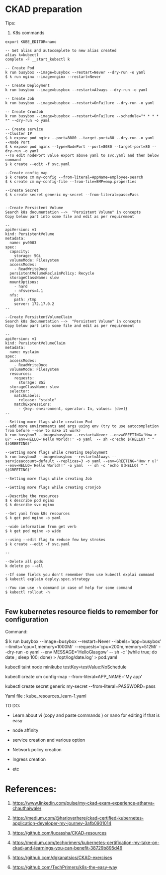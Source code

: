 # CKAD preparation


Tips:

1. K8s commands

```
export KUBE_EDITOR=nano 

-- Set alias and autocomplete to new alias created
alias k=kubectl
complete -F __start_kubectl k

-- Create Pod 
k run busybox --image=busybox --restart=Never --dry-run -o yaml
$ k run nginx --image=nginx --restart=Never

-- Create Deployment
k run busybox --image=busybox --restart=Always --dry-run -o yaml

-- Create Job
k run busybox --image=busybox --restart=OnFailure --dry-run -o yaml

-- Create CronJob
k run busybox --image=busybox --restart=OnFailure --schedule="* * * * *" --dry-run -o yaml

-- Create service
--Cluster IP
$ k expose pod nginx --port=8080 --target-port=80 --dry-run -o yaml
--Node Port
$ k expose pod nginx --type=NodePort --port=8080 --target-port=80 --dry-run -o yaml
--To edit nodePort value export above yaml to svc.yaml and then below command
$ k create --edit -f svc.yaml

--Create config map
$ k create cm my-config --from-literal=AppName=employee-search
$ k create cm my-config-file --from-file=EMP=emp.properties

--Create Secret
$ k create secret generic my-secret --from-literal=pass=Pass


--Create Persistent Volume
Search k8s documentation -->  "Persistent Volume" in concepts
Copy below part into some file and edit as per requirement

--
apiVersion: v1
kind: PersistentVolume
metadata:
  name: pv0003
spec:
  capacity:
    storage: 5Gi
  volumeMode: Filesystem
  accessModes:
    - ReadWriteOnce
  persistentVolumeReclaimPolicy: Recycle
  storageClassName: slow
  mountOptions:
    - hard
    - nfsvers=4.1
  nfs:
    path: /tmp
    server: 172.17.0.2
--

--Create PersistentVolumeClaim
Search k8s documentation -->  "Persistent Volume" in concepts
Copy below part into some file and edit as per requirement

--
apiVersion: v1
kind: PersistentVolumeClaim
metadata:
  name: myclaim
spec:
  accessModes:
    - ReadWriteOnce
  volumeMode: Filesystem
  resources:
    requests:
      storage: 8Gi
  storageClassName: slow
  selector:
    matchLabels:
      release: "stable"
    matchExpressions:
      - {key: environment, operator: In, values: [dev]}
--

--Setting more flags while creation Pod
--add more environments and args using env (try to use autocompletion from before --env to make it work)
k run busybox7 --image=busybox --restart=Never --env=GREETING='How r u?' --env=HELLO='Hello World!!' -o yaml  -- sh -c'echo $(HELLO) " " $(GREETING)'

--Setting more flags while creating Deployment
k run busybox8 --image=busybox --restart=Always --serviceaccount=default --replicas=3 -o yaml --env=GREETING='How r u?' --env=HELLO='Hello World!!' -o yaml  -- sh -c 'echo $(HELLO) " " $(GREETING)'

--Setting more flags while creating Job

--Setting more flags while creating cronjob

--Describe the resources
$ k describe pod nginx
$ k describe svc nginx

--Get yaml from k8s resources
$ k get pod nginx -o yaml

--wide information from get verb
$ k get pod nginx -o wide

--using --edit flag to reduce few key strokes
$ k create --edit -f svc.yaml

--

--Delete all pods
k delete po --all

--If some fields you don't remember then use kubectl explai command
$ kubectl explain deploy.spec.strategy

--You can use -h command in case of help for some command
$ kubectl rollout -h


```

## Few kubernetes resource fields to remember for configuration

Command:

$ k run busybox --image=busybox --restart=Never --labels='app=busybox' --limits='cpu=1,memory=1000Mi' --requests='cpu=200m,memory=512Mi' --dry-run -o yaml --env MESSAGE='HelloGlasgow' -- sh -c '(while true; do date ; sleep 100; done) > /opt/log/date.log' > pod.yaml


kubectl taint node minikube testKey=testValue:NoSchedule

kubectl create cm config-map --from-literal=APP_NAME='My app'

kubectl create secret generic my-secret --from-literal=PASSWORD=pass

Yaml file : kube_resources_learn-1.yaml




TO DO:
- Learn about vi (copy and paste commands ) or nano for editing if that is easy
- node affinity

- service creation and various option
- Network policy creation
- Ingress creation
- etc

# References:

1.  https://www.linkedin.com/pulse/my-ckad-exam-experience-atharva-chauthaiwale/

2. https://medium.com/@harioverhere/ckad-certified-kubernetes-application-developer-my-journey-3afb0901014

3. https://github.com/lucassha/CKAD-resources

4. https://medium.com/techprimers/kubernetes-certification-my-take-on-ckad-and-learnings-you-can-benefit-38729b895d46

5. https://github.com/dgkanatsios/CKAD-exercises

6. https://github.com/TechPrimers/k8s-the-easy-way

